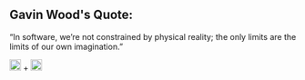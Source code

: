 
## Gavin Wood's Quote:  
“In software, we’re not constrained by physical reality; 
the only limits are the limits of our own imagination.”

<img src="https://upload.wikimedia.org/wikipedia/commons/a/a7/React-icon.svg" alt="React Logo" width="20" height="20" /> + <img src="https://upload.wikimedia.org/wikipedia/commons/2/2a/Polkadot_Logo.svg" alt="Substrate Logo" width="20" height="20" />


